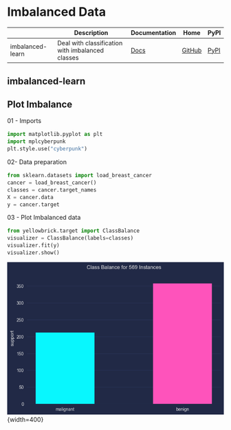Imbalanced Data
===

|                  | Description                                      | Documentation                                          | Home                                                         | PyPI                                               |
| ---------------- | ------------------------------------------------ | ------------------------------------------------------ | ------------------------------------------------------------ | -------------------------------------------------- |
| imbalanced-learn | Deal with classification with imbalanced classes | [Docs](https://imbalanced-learn.org/stable/index.html) | [GitHub](https://github.com/scikit-learn-contrib/imbalanced-learn) | [PyPI](https://pypi.org/project/imbalanced-learn/) |

imbalanced-learn
---

Plot Imbalance
---

01 - Imports

```python
import matplotlib.pyplot as plt
import mplcyberpunk
plt.style.use("cyberpunk")
```

02- Data preparation

```python
from sklearn.datasets import load_breast_cancer
cancer = load_breast_cancer()
classes = cancer.target_names
X = cancer.data
y = cancer.target
```

03 - Plot Imbalanced data

```python
from yellowbrick.target import ClassBalance
visualizer = ClassBalance(labels=classes)
visualizer.fit(y)
visualizer.show()
```

![imbalance](imgs/imbalance.png){width=400}
